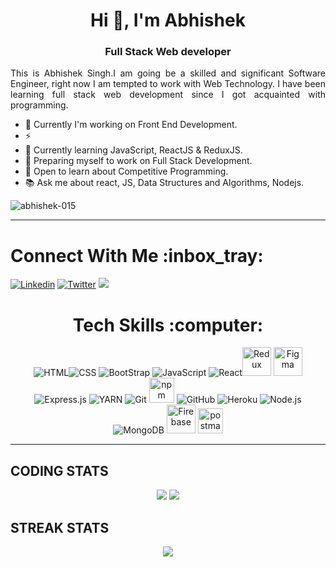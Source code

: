 
 <h1 align="center">Hi 👋, I'm Abhishek</h1>
<h3 align="center">Full Stack Web developer</h3>


<p align="justify">
    This is Abhishek Singh.I am going be a skilled and significant Software Engineer, right now I am tempted to work with Web Technology. 
    I have been learning full stack web development since I got acquainted with programming.
</p>



- 💎 Currently I'm working on Front End Development.
- ⚡ 
- 🌱 Currently learning JavaScript, ReactJS & ReduxJS.
- 🎯 Preparing myself to work on Full Stack Development.
- 💬 Open to learn about Competitive Programming.
- 📚 Ask me about react, JS, Data Structures and Algorithms, Nodejs.

<p align="left"> <img src="https://komarev.com/ghpvc/?username=abhishek-015&label=Profile%20views&color=0e75b6&style=flat" alt="abhishek-015" /> </p>


<hr>

  <h1>Connect With Me :inbox_tray: </h1>

[![Linkedin](https://img.shields.io/badge/LinkedIn-0077B5?style=for-the-badge&logo=linkedin&logoColor=white)](https://www.linkedin.com/in/abhishek-singh-096211216/) 
[![Twitter](https://img.shields.io/badge/Twitter-1DA1F2?style=for-the-badge&logo=twitter&logoColor=white)](https://twitter.com/rvabhisingh) 
  <a href="mailto:abhishek404singh@gmail.com" target="_blank">
        <img src="https://img.shields.io/badge/Gmail-D14836?style=for-the-badge&logo=gmail&logoColor=white"/>
    </a>

</div>

<div align="center">
  <h1>Tech Skills :computer: </h1>
<div margin="10px">
  <img src="https://icongr.am/devicon/html5-original.svg?size=46&color=563d7c" title="HTML"><img src="https://icongr.am/devicon/css3-original.svg?size=46&color=563d7c" title="CSS" > <img src="https://icongr.am/devicon/bootstrap-plain.svg?size=46&color=563d7c" title="BootStrap"> <img src="https://icongr.am/devicon/javascript-original.svg?size=46&color=563d7c" title="JavaScript"> <img src="https://icongr.am/devicon/react-original.svg?size=46&color=563d7c" title="React"><img src="https://cdn.jsdelivr.net/gh/devicons/devicon/icons/redux/redux-original.svg" height="46" width="46" title="Redux" /> 
 <img src="https://www.vectorlogo.zone/logos/figma/figma-ar21.svg" title="Figma" height="46" width="46">
 </div>
 <div>
 <img src="https://icongr.am/devicon/express-original.svg?size=46&color=949494" title="Express.js"> <img src="https://icongr.am/devicon/yarn-original.svg?size=46&color=563d7c" title="YARN"> <img src="https://icongr.am/devicon/git-original.svg?size=46&color=563d7c" title="Git"> <img src="https://www.vectorlogo.zone/logos/npmjs/npmjs-icon.svg" title="npm" width="40" height="40"> <img src="https://icongr.am/octicons/mark-github.svg?size=46&color=949494" title="GitHub"> <img src="https://icongr.am/devicon/heroku-original.svg?size=46&color=563d7c" title="Heroku"> <img src="https://icongr.am/devicon/nodejs-original.svg?size=46&color=563d7c" title="Node.js"> <img src="https://icongr.am/devicon/mongodb-original.svg?size=46&color=563d7c" title="MongoDB"> <img src="https://www.vectorlogo.zone/logos/firebase/firebase-icon.svg" height="46" width="46" title="Firebase" /> <img src="https://www.vectorlogo.zone/logos/getpostman/getpostman-icon.svg" title="postman" width="40" height="40"/>
 </div>

  


</div>

<hr>


## **CODING STATS**

<p align = "center">
    <img src='https://github-readme-stats.vercel.app/api?username=Abhishek-015&count_private=true&include_all_commits=true&show_icons=true&theme=gotham&hide_border=true&line_height=27'/>
    <img src="https://github-readme-stats.vercel.app/api/top-langs/?username=Abhishek-015&show_icons=true&hide=php,html,typescript,css,markdown&theme=gotham&line_height=27&hide_border=true">
</p>




## **STREAK STATS**

<p align = "center">
    <img src="https://github-readme-streak-stats.herokuapp.com/?user=Abhishek-015&theme=gotham&hide_border=true">
</p>

